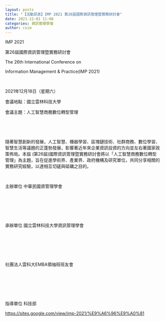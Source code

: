 ```yaml
---
layout: posts
title: "【活動訊息】IMP 2021 第26屆國際資訊管理暨實務研討會"
date: 2021-12-01 11:08
categories: 資訊管理學會
author: csim
---
```










IMP 2021

第26屆國際資訊管理暨實務研討會

The 26th International Conference on 

Information Management & Practice(IMP 2021)

 

















2021年12月18日（星期六）

會議地點：國立雲林科技大學



















會議主題：人工智慧商務數位轉型管理



















 



















 

隨著智慧創新的發展，人工智慧、機器學習、區塊鏈技術、社群商務、數位學習、智慧生活等議題的正蓬勃發展，影響著近年來企業資訊投資的方向並左右著國家政策佈局。本屆 (第26屆)國際資訊管理暨實務研討會將以「人工智慧商務數位轉型管理」為主題，旨在促進學術界、產業界、政府機構及研究單位，共同分享相關的實務研究經驗，以達相互切磋與砥礪之目的。





 

主辦單位 中華民國資管理學會

 

 







 





承辦單位 國立雲林科技大學資訊管理學會

 

 







 





社團法人雲科大EMBA領袖班班友會 

 

 







 





指導單位 科技部



https://sites.google.com/view/imp-2021/%E9%A6%96%E9%A0%81



































 
